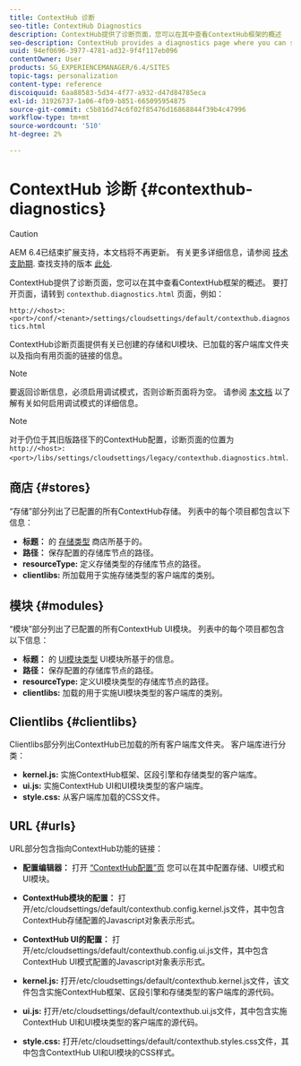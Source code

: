 ```yaml
---
title: ContextHub 诊断
seo-title: ContextHub Diagnostics
description: ContextHub提供了诊断页面，您可以在其中查看ContextHub框架的概述
seo-description: ContextHub provides a diagnostics page where you can see an overview of the ContextHub framework
uuid: 94ef0696-3977-4781-ad32-9f4f117eb096
contentOwner: User
products: SG_EXPERIENCEMANAGER/6.4/SITES
topic-tags: personalization
content-type: reference
discoiquuid: 6aa88583-5d34-4f77-a932-d47d84785eca
exl-id: 31926737-1a06-4fb9-b851-665095954875
source-git-commit: c5b816d74c6f02f85476d16868844f39b4c47996
workflow-type: tm+mt
source-wordcount: '510'
ht-degree: 2%

---
```


# ContextHub 诊断 {#contexthub-diagnostics}

>[!CAUTION]
>
>AEM 6.4已结束扩展支持，本文档将不再更新。 有关更多详细信息，请参阅 [技术支助期](https://helpx.adobe.com/cn/support/programs/eol-matrix.html). 查找支持的版本 [此处](https://experienceleague.adobe.com/docs/).

ContextHub提供了诊断页面，您可以在其中查看ContextHub框架的概述。 要打开页面，请转到 `contexthub.diagnostics.html` 页面，例如：

`http://<host>:<port>/conf/<tenant>/settings/cloudsettings/default/contexthub.diagnostics.html`

ContextHub诊断页面提供有关已创建的存储和UI模块、已加载的客户端库文件夹以及指向有用页面的链接的信息。

>[!NOTE]
>
>要返回诊断信息，必须启用调试模式，否则诊断页面将为空。 请参阅 [本文档](/help/sites-administering/contexthub-config.md#debugging-contexthub) 以了解有关如何启用调试模式的详细信息。

>[!NOTE]
>
>对于仍位于其旧版路径下的ContextHub配置，诊断页面的位置为 `http://<host>:<port>/libs/settings/cloudsettings/legacy/contexthub.diagnostics.html`.

## 商店 {#stores}

“存储”部分列出了已配置的所有ContextHub存储。 列表中的每个项目都包含以下信息：

* **标题：** 的 [存储类型](/help/sites-developing/ch-samplestores.md) 商店所基于的。
* **路径：** 保存配置的存储库节点的路径。
* **resourceType:** 定义存储类型的存储库节点的路径。
* **clientlibs:** 所加载用于实施存储类型的客户端库的类别。

## 模块 {#modules}

“模块”部分列出了已配置的所有ContextHub UI模块。 列表中的每个项目都包含以下信息：

* **标题：** 的 [UI模块类型](/help/sites-developing/ch-samplemodules.md) UI模块所基于的信息。
* **路径：** 保存配置的存储库节点的路径。
* **resourceType:** 定义UI模块类型的存储库节点的路径。
* **clientlibs:** 加载的用于实施UI模块类型的客户端库的类别。

## Clientlibs {#clientlibs}

Clientlibs部分列出ContextHub已加载的所有客户端库文件夹。 客户端库进行分类：

* **kernel.js:** 实施ContextHub框架、区段引擎和存储类型的客户端库。
* **ui.js:** 实施ContextHub UI和UI模块类型的客户端库。
* **style.css:** 从客户端库加载的CSS文件。

## URL {#urls}

URL部分包含指向ContextHub功能的链接：

* **配置编辑器：** 打开 [“ContextHub配置”页](/help/sites-administering/contexthub-config.md) 您可以在其中配置存储、UI模式和UI模块。

* **ContextHub模块的配置：** 打开/etc/cloudsettings/default/contexthub.config.kernel.js文件，其中包含ContextHub存储配置的Javascript对象表示形式。
* **ContextHub UI的配置：** 打开/etc/cloudsettings/default/contexthub.config.ui.js文件，其中包含ContextHub UI模式配置的Javascript对象表示形式。
* **kernel.js:** 打开/etc/cloudsettings/default/contexthub.kernel.js文件，该文件包含实施ContextHub框架、区段引擎和存储类型的客户端库的源代码。
* **ui.js:** 打开/etc/cloudsettings/default/contexthub.ui.js文件，其中包含实施ContextHub UI和UI模块类型的客户端库的源代码。
* **style.css:** 打开/etc/cloudsettings/default/contexthub.styles.css文件，其中包含ContextHub UI和UI模块的CSS样式。
